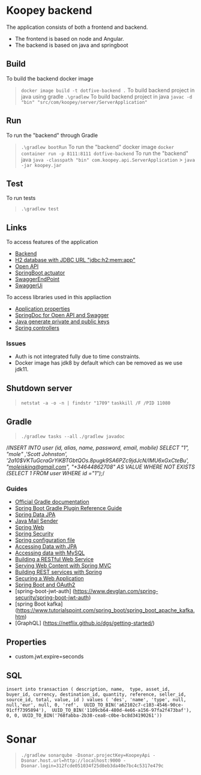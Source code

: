 # Koopey backend

The application consists of both a frontend and backend.

- The frontend is based on node and Angular.
- The backend is based on java and springboot

## Build

To build the backend docker image

> `docker image build -t dotfive-backend .`
> To build backend project in java using gradle
> `.\gradlew`
> To build backend project in java
> `javac -d "bin" "src/com/koopey/server/ServerApplication"`

## Run

To run the "backend" through Gradle

> `.\gradlew bootRun`
> To run the "backend" docker image
> `docker container run -p 8111:8111 dotfive-backend`
> To run the "backend" java
> `java -classpath "bin" com.koopey.api.ServerApplication` > `java -jar koopey.jar`

## Test

To run tests

> `.\gradlew test`

## Links

To access features of the application

- [Backend](http://localhost:1709)
- [H2 database with JDBC URL "jdbc:h2:mem:app"](http://localhost:1709/console)
- [Open API](http://localhost:1709/v3/api-docs)
- [SpringBoot actuator](http://localhost:1709/actuator)
- [SwaggerEndPoint](http://localhost:1709/api/v2/api-docs/)
- [SwaggerUi](http://localhost:1709/swagger-ui.html)
 

To access libraries used in this appliaction

- [Application properties](https://docs.spring.io/spring-boot/docs/2.4.1/reference/html/appendix-application-properties.html#common-application-properties)
- [SpringDoc for Open API and Swagger](https://springdoc.org/)
- [Java generate private and public keys](https://docs.oracle.com/javase/tutorial/security/apisign/step2.html)
- [Spring controllers](https://dzone.com/articles/14-tips-for-writing-spring-mvc-controller)

### Issues

- Auth is not integrated fully due to time constraints.
- Docker image has jdk8 by default which can be removed as we use jdk11.

## Shutdown server

> `netstat -a -o -n | findstr "1709"`
> `taskkill /F /PID 11080`

## Gradle

 > `./gradlew tasks --all`
 > `./gradlew javadoc`

/_INSERT INTO user (id, alias, name, password, email, mobile)
SELECT "1", "mole" ,'Scott Johnston', '$2a$10\$VKTuGcraGrYiKBTGbtQOs.8pugk9SA6PZc9jdJcN/IMU6xGxCteBu', "moleisking@gmail.com", "+34644862708" AS VALUE
WHERE NOT EXISTS (SELECT 1 FROM user WHERE id ="1");_/

### Guides

- [Official Gradle documentation](https://docs.gradle.org)
- [Spring Boot Gradle Plugin Reference Guide](https://docs.spring.io/spring-boot/docs/2.2.0.M6/gradle-plugin/reference/html/)
- [Spring Data JPA](https://docs.spring.io/spring-boot/docs/{bootVersion}/reference/htmlsingle/#boot-features-jpa-and-spring-data)
- [Java Mail Sender](https://docs.spring.io/spring-boot/docs/{bootVersion}/reference/htmlsingle/#boot-features-email)
- [Spring Web](https://docs.spring.io/spring-boot/docs/{bootVersion}/reference/htmlsingle/#boot-features-developing-web-applications)
- [Spring Security](https://docs.spring.io/spring-boot/docs/{bootVersion}/reference/htmlsingle/#boot-features-security)
- [Spring configuration file](https://docs.spring.io/spring-boot/docs/2.2.0.M6/reference/html/appendix.html#appendix)
- [Accessing Data with JPA](https://spring.io/guides/gs/accessing-data-jpa/)
- [Accessing data with MySQL](https://spring.io/guides/gs/accessing-data-/)
- [Building a RESTful Web Service](https://spring.io/guides/gs/rest-service/)
- [Serving Web Content with Spring MVC](https://spring.io/guides/gs/serving-web-content/)
- [Building REST services with Spring](https://spring.io/guides/tutorials/bookmarks/)
- [Securing a Web Application](https://spring.io/guides/gs/securing-web/)
- [Spring Boot and OAuth2](https://spring.io/guides/tutorials/spring-boot-oauth2/)
- [spring-boot-jwt-auth] (https://www.devglan.com/spring-security/spring-boot-jwt-auth)
- [spring Boot kafka] (https://www.tutorialspoint.com/spring_boot/spring_boot_apache_kafka.htm)
- [GraphQL] (https://netflix.github.io/dgs/getting-started/)

## Properties

- custom.jwt.expire=seconds

## SQL

`insert into transaction (
description, name,  type, asset_id, buyer_id, currency, destination_id, quantity, reference, seller_id, source_id, total, value, id
) values (
'des', 'name', 'type', null, null,'eur', null, 0, 'ref', 
UUID_TO_BIN('a62102c7-c103-4546-90ce-91cff7395894'), 
UUID_TO_BIN('1109cb64-480d-4e66-a156-97fa2f473baf'), 
0, 0, UUID_TO_BIN('768fabba-2b38-cea8-c0be-bc8d34190261'))`

# Sonar

> `./gradlew sonarqube -Dsonar.projectKey=KoopeyApi -Dsonar.host.url=http://localhost:9000 -Dsonar.login=312fcde051034f25d8eb3da40e7bc4c5317e479c`
